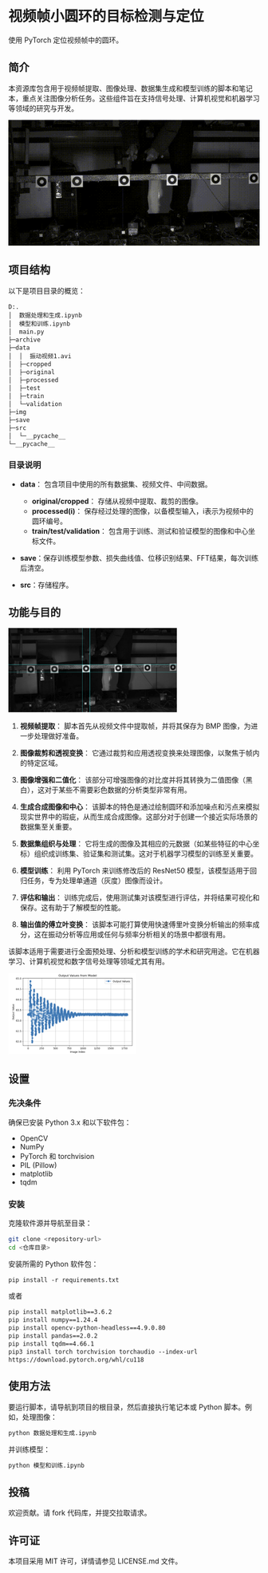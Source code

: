 # 视频帧小圆环的目标检测与定位

使用 PyTorch 定位视频帧中的圆环。

## 简介

本资源库包含用于视频帧提取、图像处理、数据集生成和模型训练的脚本和笔记本，重点关注图像分析任务。这些组件旨在支持信号处理、计算机视觉和机器学习等领域的研究与开发。

![振动视频](img/%E6%8C%AF%E5%8A%A8%E8%A7%86%E9%A2%91.gif)

## 项目结构

以下是项目目录的概览：

```
D:.
│  数据处理和生成.ipynb
│  模型和训练.ipynb
│  main.py
├─archive
├─data
│  │  振动视频1.avi 
│  ├─cropped
│  ├─original
│  ├─processed
│  ├─test
│  ├─train
│  └─validation
├─img
├─save
├─src
│  └─__pycache__
└─__pycache__
```

### 目录说明

- **data**： 包含项目中使用的所有数据集、视频文件、中间数据。
  - **original/cropped**： 存储从视频中提取、裁剪的图像。
  - **processed(i)**： 保存经过处理的图像，以备模型输入，i表示为视频中的圆环编号。
  - **train/test/validation**： 包含用于训练、测试和验证模型的图像和中心坐标文件。

- **save**：保存训练模型参数、损失曲线值、位移识别结果、FFT结果，每次训练后清空。
- **src**：存储程序。

## 功能与目的

<img src="img/2.png" alt="2" style="zoom:33%;" />

1. **视频帧提取**： 脚本首先从视频文件中提取帧，并将其保存为 BMP 图像，为进一步处理做好准备。

2. **图像裁剪和透视变换**： 它通过裁剪和应用透视变换来处理图像，以聚焦于帧内的特定区域。

3. **图像增强和二值化**： 该部分可增强图像的对比度并将其转换为二值图像（黑白），这对于某些不需要彩色数据的分析类型非常有用。

4. **生成合成图像和中心**： 该脚本的特色是通过绘制圆环和添加噪点和污点来模拟现实世界中的瑕疵，从而生成合成图像。这部分对于创建一个接近实际场景的数据集至关重要。

5. **数据集组织与处理**： 它将生成的图像及其相应的元数据（如某些特征的中心坐标）组织成训练集、验证集和测试集。这对于机器学习模型的训练至关重要。

6. **模型训练**： 利用 PyTorch 来训练修改后的 ResNet50 模型，该模型适用于回归任务，专为处理单通道（灰度）图像而设计。

7. **评估和输出**： 训练完成后，使用测试集对该模型进行评估，并将结果可视化和保存。这有助于了解模型的性能。

8. **输出值的傅立叶变换**： 该脚本可能打算使用快速傅里叶变换分析输出的频率成分，这在振动分析等应用或任何与频率分析相关的场景中都很有用。

该脚本适用于需要进行全面预处理、分析和模型训练的学术和研究用途。它在机器学习、计算机视觉和数字信号处理等领域尤其有用。

<img src="img/3.png" alt="3" style="zoom:25%;" />

## 设置

### 先决条件

确保已安装 Python 3.x 和以下软件包：
- OpenCV
- NumPy
- PyTorch 和 torchvision
- PIL (Pillow)
- matplotlib
- tqdm

### 安装

克隆软件源并导航至目录：
```bash
git clone <repository-url>
cd <仓库目录>
```
安装所需的 Python 软件包：

```
pip install -r requirements.txt
```

或者

```
pip install matplotlib==3.6.2
pip install numpy==1.24.4
pip install opencv-python-headless==4.9.0.80
pip install pandas==2.0.2
pip install tqdm==4.66.1
pip3 install torch torchvision torchaudio --index-url https://download.pytorch.org/whl/cu118
```

## 使用方法

要运行脚本，请导航到项目的根目录，然后直接执行笔记本或 Python 脚本。例如，处理图像：

```bash
python 数据处理和生成.ipynb
```
并训练模型：
```bash
python 模型和训练.ipynb
```

## 投稿

欢迎贡献。请 fork 代码库，并提交拉取请求。

## 许可证

本项目采用 MIT 许可，详情请参见 LICENSE.md 文件。
